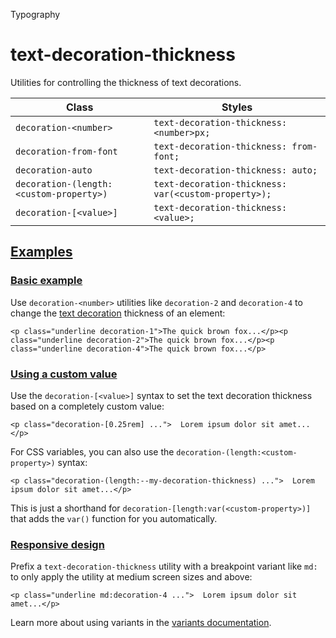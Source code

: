Typography

# text-decoration-thickness

Utilities for controlling the thickness of text decorations.

| Class                                   | Styles                                               |
| --------------------------------------- | ---------------------------------------------------- |
| `decoration-<number>`                   | `text-decoration-thickness: <number>px;`             |
| `decoration-from-font`                  | `text-decoration-thickness: from-font;`              |
| `decoration-auto`                       | `text-decoration-thickness: auto;`                   |
| `decoration-(length:<custom-property>)` | `text-decoration-thickness: var(<custom-property>);` |
| `decoration-[<value>]`                  | `text-decoration-thickness: <value>;`                |

## [Examples](#examples)

### [Basic example](#basic-example)

Use `decoration-<number>` utilities like `decoration-2` and `decoration-4` to change the [text decoration](/docs/text-decoration-line) thickness of an element:

```
<p class="underline decoration-1">The quick brown fox...</p><p class="underline decoration-2">The quick brown fox...</p><p class="underline decoration-4">The quick brown fox...</p>
```

### [Using a custom value](#using-a-custom-value)

Use the `decoration-[<value>]` syntax to set the text decoration thickness based on a completely custom value:

```
<p class="decoration-[0.25rem] ...">  Lorem ipsum dolor sit amet...</p>
```

For CSS variables, you can also use the `decoration-(length:<custom-property>)` syntax:

```
<p class="decoration-(length:--my-decoration-thickness) ...">  Lorem ipsum dolor sit amet...</p>
```

This is just a shorthand for `decoration-[length:var(<custom-property>)]` that adds the `var()` function for you automatically.

### [Responsive design](#responsive-design)

Prefix a `text-decoration-thickness` utility with a breakpoint variant like `md:` to only apply the utility at medium screen sizes and above:

```
<p class="underline md:decoration-4 ...">  Lorem ipsum dolor sit amet...</p>
```

Learn more about using variants in the [variants documentation](/docs/hover-focus-and-other-states).
